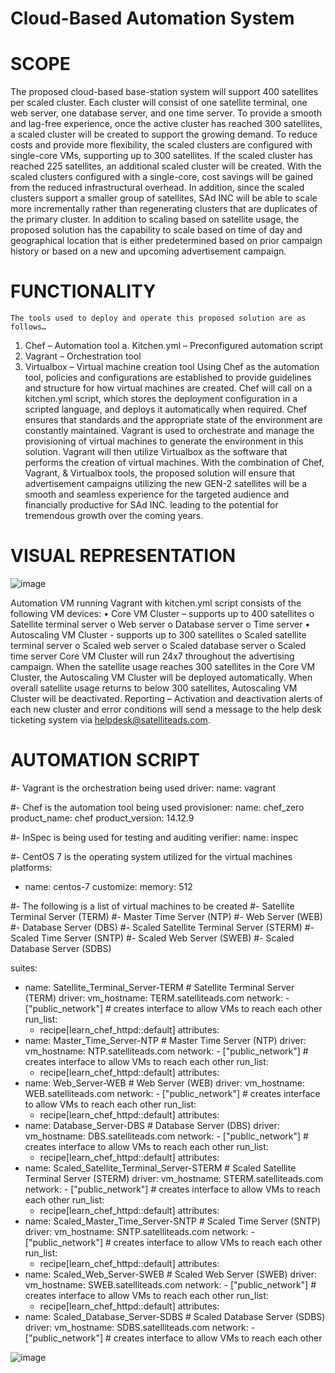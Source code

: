 # Cloud-Based Automation System
# SCOPE
The proposed cloud-based base-station system will support 400 satellites per scaled cluster.  Each cluster will consist of one satellite terminal, one web server, one database server, and one time server.  To provide a smooth and lag-free experience, once the active cluster has reached 300 satellites, a scaled cluster will be created to support the growing demand.
To reduce costs and provide more flexibility, the scaled clusters are configured with single-core VMs, supporting up to 300 satellites.  If the scaled cluster has reached 225 satellites, an additional scaled cluster will be created.  With the scaled clusters configured with a single-core, cost savings will be gained from the reduced infrastructural overhead.  In addition, since the scaled clusters support a smaller group of satellites, SAd INC will be able to scale more incrementally rather than regenerating clusters that are duplicates of the primary cluster.
In addition to scaling based on satellite usage, the proposed solution has the capability to scale based on time of day and geographical location that is either predetermined based on prior campaign history or based on a new and upcoming advertisement campaign. 
	
# FUNCTIONALITY
	The tools used to deploy and operate this proposed solution are as follows…
1.	Chef – Automation tool
a.	Kitchen.yml – Preconfigured automation script
2.	Vagrant – Orchestration tool
3.	Virtualbox – Virtual machine creation tool 
	Using Chef as the automation tool, policies and configurations are established to provide guidelines and structure for how virtual machines are created.  Chef will call on a kitchen.yml script, which stores the deployment configuration in a scripted language, and deploys it automatically when required.  Chef ensures that standards and the appropriate state of the environment are constantly maintained.
	Vagrant is used to orchestrate and manage the provisioning of virtual machines to generate the environment in this solution.  Vagrant will then utilize Virtualbox as the software that performs the creation of virtual machines.
	With the combination of Chef, Vagrant, & Virtualbox tools, the proposed solution will ensure that advertisement campaigns utilizing the new GEN-2 satellites will be a smooth and seamless experience for the targeted audience and financially productive for SAd INC. leading to the potential for tremendous growth over the coming years.

# VISUAL REPRESENTATION
![image](https://github.com/CJeys/Automation-and-Scaling-Tools/assets/126273127/1dbc7f25-b747-46ef-a04c-68150e0ad173)
 
Automation VM running Vagrant with kitchen.yml script consists of the following VM devices:
•	Core VM Cluster – supports up to 400 satellites
  o	Satellite terminal server
  o	Web server
  o	Database server
  o	Time server
•	Autoscaling VM Cluster - supports up to 300 satellites
  o	Scaled satellite terminal server
  o	Scaled web server
  o	Scaled database server
  o	Scaled time server
Core VM Cluster will run 24x7 throughout the advertising campaign.
When the satellite usage reaches 300 satellites in the Core VM Cluster, the Autoscaling VM Cluster will be deployed automatically.
When overall satellite usage returns to below 300 satellites, Autoscaling VM Cluster will be deactivated.
Reporting – Activation and deactivation alerts of each new cluster and error conditions will send a message to the help desk ticketing system via helpdesk@satelliteads.com.

# AUTOMATION SCRIPT

#- Vagrant is the orchestration being used
driver:
  name: vagrant

#- Chef is the automation tool being used
provisioner:
  name: chef_zero
  product_name: chef
  product_version: 14.12.9

#- InSpec is being used for testing and auditing
verifier:
  name: inspec

#- CentOS 7 is the operating system utilized for the virtual machines
platforms:
  - name: centos-7
    customize:
      memory: 512

#- The following is a list of virtual machines to be created
#- Satellite Terminal Server (TERM)
#- Master Time Server (NTP)
#- Web Server (WEB)
#- Database Server (DBS)
#- Scaled Satellite Terminal Server (STERM)
#- Scaled Time Server (SNTP)
#- Scaled Web Server (SWEB)
#- Scaled Database Server (SDBS)

suites:
  - name: Satellite_Terminal_Server-TERM # Satellite Terminal Server (TERM)
    driver:
      vm_hostname: TERM.satelliteads.com
      network:
        - ["public_network"] # creates interface to allow VMs to reach each other
    run_list:
      - recipe[learn_chef_httpd::default]
    attributes:
  - name: Master_Time_Server-NTP # Master Time Server (NTP)
    driver:
      vm_hostname: NTP.satelliteads.com
      network:
        - ["public_network"] # creates interface to allow VMs to reach each other
    run_list:
      - recipe[learn_chef_httpd::default]
    attributes:
  - name: Web_Server-WEB # Web Server (WEB)
    driver:
      vm_hostname: WEB.satelliteads.com
      network:
        - ["public_network"] # creates interface to allow VMs to reach each other
    run_list:
      - recipe[learn_chef_httpd::default]
    attributes:
  - name: Database_Server-DBS # Database Server (DBS)
    driver:
      vm_hostname: DBS.satelliteads.com
      network:
        - ["public_network"] # creates interface to allow VMs to reach each other
    run_list:
      - recipe[learn_chef_httpd::default]
    attributes:
  - name: Scaled_Satellite_Terminal_Server-STERM # Scaled Satellite Terminal Server (STERM) 
    driver:
      vm_hostname: STERM.satelliteads.com
      network:
        - ["public_network"] # creates interface to allow VMs to reach each other
    run_list:
      - recipe[learn_chef_httpd::default]
    attributes:
  - name: Scaled_Master_Time_Server-SNTP # Scaled Time Server (SNTP)
    driver:
      vm_hostname: SNTP.satelliteads.com
      network:
        - ["public_network"] # creates interface to allow VMs to reach each other
    run_list:
      - recipe[learn_chef_httpd::default]
    attributes:
  - name: Scaled_Web_Server-SWEB # Scaled Web Server (SWEB)
    driver:
      vm_hostname: SWEB.satelliteads.com
      network:
        - ["public_network"] # creates interface to allow VMs to reach each other
    run_list:
      - recipe[learn_chef_httpd::default]
    attributes:
  - name: Scaled_Database_Server-SDBS # Scaled Database Server (SDBS)
    driver:
      vm_hostname: SDBS.satelliteads.com
      network:
        - ["public_network"] # creates interface to allow VMs to reach each other

  ![image](https://github.com/CJeys/Automation-and-Scaling-Tools/assets/126273127/6850d57c-3b45-4d07-9206-4d79f4b2c49d)
  
